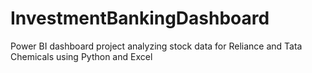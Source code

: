 # InvestmentBankingDashboard
Power BI dashboard project analyzing stock data for Reliance and Tata Chemicals using Python and Excel
